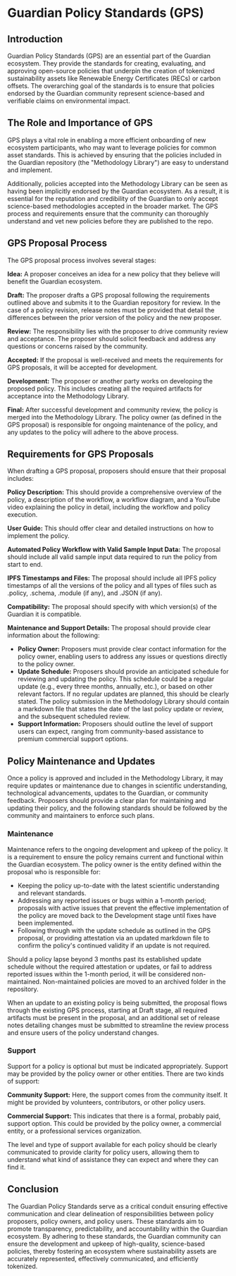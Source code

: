# Guardian Policy Standards (GPS)

## &#x20;Introduction

Guardian Policy Standards (GPS) are an essential part of the Guardian ecosystem. They provide the standards for creating, evaluating, and approving open-source policies that underpin the creation of tokenized sustainability assets like Renewable Energy Certificates (RECs) or carbon offsets. The overarching goal of the standards is to ensure that policies endorsed by the Guardian community represent science-based and verifiable claims on environmental impact.

## The Role and Importance of GPS

GPS plays a vital role in enabling a more efficient onboarding of new ecosystem participants, who may want to leverage policies for common asset standards. This is achieved by ensuring that the policies included in the Guardian repository (the "Methodology Library") are easy to understand and implement.

Additionally, policies accepted into the Methodology Library can be seen as having been implicitly endorsed by the Guardian ecosystem. As a result, it is essential for the reputation and credibility of the Guardian to only accept science-based methodologies accepted in the broader market. The GPS process and requirements ensure that the community can thoroughly understand and vet new policies before they are published to the repo.

## GPS Proposal Process

The GPS proposal process involves several stages:

**Idea:** A proposer conceives an idea for a new policy that they believe will benefit the Guardian ecosystem.

**Draft:** The proposer drafts a GPS proposal following the requirements outlined above and submits it to the Guardian repository for review. In the case of a policy revision, release notes must be provided that detail the differences between the prior version of the policy and the new proposer.

**Review:** The responsibility lies with the proposer to drive community review and acceptance. The proposer should solicit feedback and address any questions or concerns raised by the community.

**Accepted:** If the proposal is well-received and meets the requirements for GPS proposals, it will be accepted for development.

**Development:** The proposer or another party works on developing the proposed policy. This includes creating all the required artifacts for acceptance into the Methodology Library.

**Final:** After successful development and community review, the policy is merged into the Methodology Library. The policy owner (as defined in the GPS proposal) is responsible for ongoing maintenance of the policy, and any updates to the policy will adhere to the above process.

## &#x20;Requirements for GPS Proposals

When drafting a GPS proposal, proposers should ensure that their proposal includes:

**Policy Description:** This should provide a comprehensive overview of the policy, a description of the workflow, a workflow diagram, and a YouTube video explaining the policy in detail, including the workflow and policy execution.

**User Guide:** This should offer clear and detailed instructions on how to implement the policy.

**Automated Policy Workflow with Valid Sample Input Data:** The proposal should include all valid sample input data required to run the policy from start to end.

**IPFS Timestamps and Files:** The proposal should include all IPFS policy timestamps of all the versions of the policy and all types of files such as .policy, .schema, .module (if any), and .JSON (if any).

**Compatibility:** The proposal should specify with which version(s) of the Guardian it is compatible.

**Maintenance and Support Details:** The proposal should provide clear information about the following:

* **Policy Owner:** Proposers must provide clear contact information for the policy owner, enabling users to address any issues or questions directly to the policy owner.&#x20;
* **Update Schedule:** Proposers should provide an anticipated schedule for reviewing and updating the policy. This schedule could be a regular update (e.g., every three months, annually, etc.), or based on other relevant factors. If no regular updates are planned, this should be clearly stated. The policy submission in the Methodology Library should contain a markdown file that states the date of the last policy update or review, and the subsequent scheduled review.
* **Support Information:** Proposers should outline the level of support users can expect, ranging from community-based assistance to premium commercial support options.

## &#x20;Policy Maintenance and Updates

Once a policy is approved and included in the Methodology Library, it may require updates or maintenance due to changes in scientific understanding, technological advancements, updates to the Guardian, or community feedback. Proposers should provide a clear plan for maintaining and updating their policy, and the following standards should be followed by the community and maintainers to enforce such plans.

### Maintenance

Maintenance refers to the ongoing development and upkeep of the policy. It is a requirement to ensure the policy remains current and functional within the Guardian ecosystem. The policy owner is the entity defined within the proposal who is responsible for:

* Keeping the policy up-to-date with the latest scientific understanding and relevant standards.
* Addressing any reported issues or bugs within a 1-month period; proposals with active issues that prevent the effective implementation of the policy are moved back to the Development stage until fixes have been implemented.
* Following through with the update schedule as outlined in the GPS proposal, or providing attestation via an updated markdown file to confirm the policy's continued validity if an update is not required.

Should a policy lapse beyond 3 months past its established update schedule without the required attestation or updates, or fail to address reported issues within the 1-month period, it will be considered non-maintained. Non-maintained policies are moved to an archived folder in the repository.

When an update to an existing policy is being submitted, the proposal flows through the existing GPS process, starting at Draft stage, all required artifacts must be present in the proposal, and an additional set of release notes detailing changes must be submitted to streamline the review process and ensure users of the policy understand changes.&#x20;

### Support

Support for a policy is optional but must be indicated appropriately. Support may be provided by the policy owner or other entities. There are two kinds of support:

**Community Support:** Here, the support comes from the community itself. It might be provided by volunteers, contributors, or other policy users.

**Commercial Support:** This indicates that there is a formal, probably paid, support option. This could be provided by the policy owner, a commercial entity, or a professional services organization.

The level and type of support available for each policy should be clearly communicated to provide clarity for policy users, allowing them to understand what kind of assistance they can expect and where they can find it.

## Conclusion

The Guardian Policy Standards serve as a critical conduit ensuring effective communication and clear delineation of responsibilities between policy proposers, policy owners, and policy users. These standards aim to promote transparency, predictability, and accountability within the Guardian ecosystem. By adhering to these standards, the Guardian community can ensure the development and upkeep of high-quality, science-based policies, thereby fostering an ecosystem where sustainability assets are accurately represented, effectively communicated, and efficiently tokenized.
